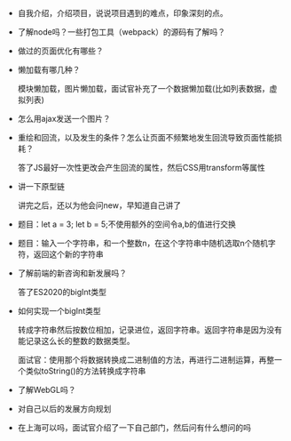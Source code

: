 * 自我介绍，介绍项目，说说项目遇到的难点，印象深刻的点。

* 了解node吗？一些打包工具（webpack）的源码有了解吗？

* 做过的页面优化有哪些？

* 懒加载有哪几种？

  模块懒加载，图片懒加载，面试官补充了一个数据懒加载(比如列表数据，虚拟列表)

* 怎么用ajax发送一个图片？

* 重绘和回流，以及发生的条件？怎么让页面不频繁地发生回流导致页面性能损耗？

  答了JS最好一次性更改会产生回流的属性，然后CSS用transform等属性

* 讲一下原型链

  讲完之后，还以为他会问new，早知道自己讲了

* 题目：let a = 3; let b = 5;不使用额外的空间令a,b的值进行交换

* 题目：输入一个字符串，和一个整数n，在这个字符串中随机选取n个随机字符，返回这个新的字符串

* 了解前端的新咨询和新发展吗？

  答了ES2020的bigInt类型

* 如何实现一个bigInt类型

  转成字符串然后按数位相加，记录进位，返回字符串。返回字符串是因为没有能记录这么长的整数的数据类型。

  面试官：使用那个将数据转换成二进制值的方法，再进行二进制运算，再整一个类似toString()的方法转换成字符串

* 了解WebGL吗？

* 对自己以后的发展方向规划

* 在上海可以吗，面试官介绍了一下自己部门，然后问有什么想问的吗

